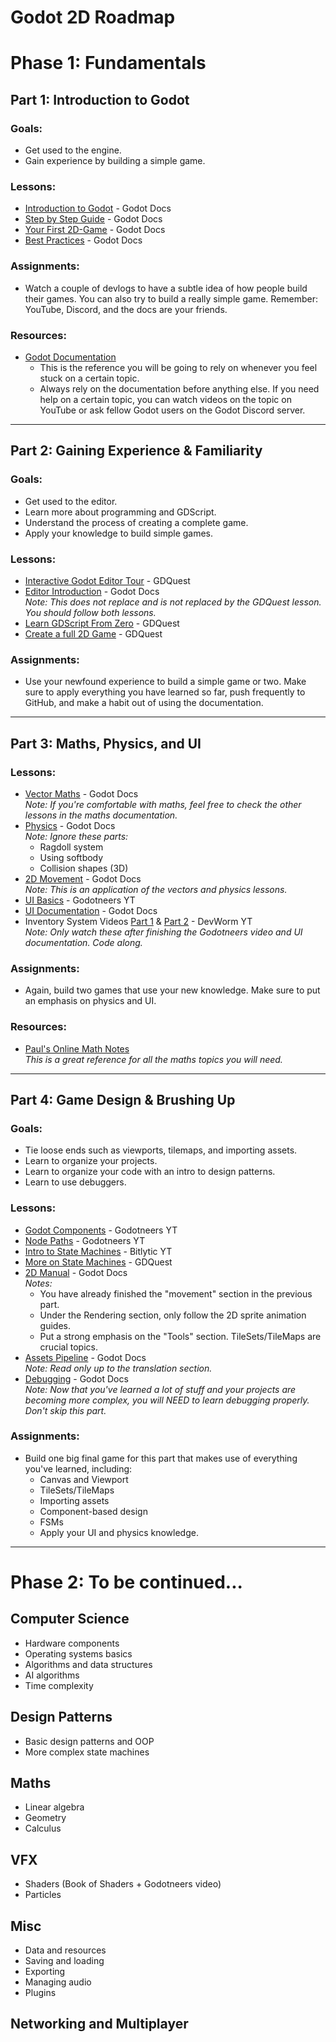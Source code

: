 # Godot 2D Roadmap

# Phase 1: Fundamentals

## Part 1: Introduction to Godot

### Goals:
- Get used to the engine.
- Gain experience by building a simple game.

### Lessons:
- [Introduction to Godot](https://docs.godotengine.org/en/stable/getting_started/introduction/index.html) - Godot Docs
- [Step by Step Guide](https://docs.godotengine.org/en/stable/getting_started/step_by_step/index.html) - Godot Docs
- [Your First 2D-Game](https://docs.godotengine.org/en/stable/getting_started/first_2d_game/index.html) - Godot Docs
- [Best Practices](https://docs.godotengine.org/en/stable/tutorials/best_practices/index.html) - Godot Docs

### Assignments:
- Watch a couple of devlogs to have a subtle idea of how people build their games. You can also try to build a really simple game. Remember: YouTube, Discord, and the docs are your friends.

### Resources:
- [Godot Documentation](https://docs.godotengine.org/en/stable/index.html)  
  - This is the reference you will be going to rely on whenever you feel stuck on a certain topic.
  - Always rely on the documentation before anything else. If you need help on a certain topic, you can watch videos on the topic on YouTube or ask fellow Godot users on the Godot Discord server.

---

## Part 2: Gaining Experience & Familiarity

### Goals:
- Get used to the editor.
- Learn more about programming and GDScript.
- Understand the process of creating a complete game.
- Apply your knowledge to build simple games.

### Lessons:
- [Interactive Godot Editor Tour](https://www.gdquest.com/tutorial/godot/learning-paths/godot-tours-101/) - GDQuest
- [Editor Introduction](https://docs.godotengine.org/en/stable/tutorials/editor/index.html#editor-s-interface) - Godot Docs  
  _Note: This does not replace and is not replaced by the GDQuest lesson. You should follow both lessons._
- [Learn GDScript From Zero](https://www.gdquest.com/tutorial/godot/learning-paths/learn-gdscript-from-zero/) - GDQuest
- [Create a full 2D Game](https://www.gdquest.com/tutorial/godot/2d/first-2d-game-godot-4/) - GDQuest

### Assignments:
- Use your newfound experience to build a simple game or two. Make sure to apply everything you have learned so far, push frequently to GitHub, and make a habit out of using the documentation.

---

## Part 3: Maths, Physics, and UI

### Lessons:
- [Vector Maths](https://docs.godotengine.org/en/stable/tutorials/math/vector_math.html) - Godot Docs  
  _Note: If you're comfortable with maths, feel free to check the other lessons in the maths documentation._
- [Physics](https://docs.godotengine.org/en/stable/tutorials/physics/index.html) - Godot Docs  
  _Note: Ignore these parts:_
  - Ragdoll system
  - Using softbody
  - Collision shapes (3D)
- [2D Movement](https://docs.godotengine.org/en/stable/tutorials/2d/2d_movement.html) - Godot Docs  
  _Note: This is an application of the vectors and physics lessons._
- [UI Basics](https://youtu.be/1_OFJLyqlXI?feature=shared) - Godotneers YT
- [UI Documentation](https://docs.godotengine.org/en/stable/tutorials/ui/index.html) - Godot Docs
- Inventory System Videos [Part 1](https://youtu.be/X3J0fSodKgs?feature=shared) & [Part 2](https://youtu.be/fyRcR6C5H2g?feature=shared) - DevWorm YT  
  _Note: Only watch these after finishing the Godotneers video and UI documentation. Code along._

### Assignments:
- Again, build two games that use your new knowledge. Make sure to put an emphasis on physics and UI.

### Resources:
- [Paul's Online Math Notes](https://tutorial.math.lamar.edu/)  
  _This is a great reference for all the maths topics you will need._

---

## Part 4: Game Design & Brushing Up

### Goals:
- Tie loose ends such as viewports, tilemaps, and importing assets.
- Learn to organize your projects.
- Learn to organize your code with an intro to design patterns.
- Learn to use debuggers.

### Lessons:
- [Godot Components](https://youtu.be/W8gYHTjDCic?feature=shared) - Godotneers YT
- [Node Paths](https://youtu.be/KzvkrpA5Y3M?feature=shared) - Godotneers YT
- [Intro to State Machines](https://youtu.be/ow_Lum-Agbs?feature=shared) - Bitlytic YT
- [More on State Machines](https://www.gdquest.com/tutorial/godot/design-patterns/finite-state-machine/) - GDQuest
- [2D Manual](https://docs.godotengine.org/en/stable/tutorials/2d/index.html) - Godot Docs  
  _Notes:_
  - You have already finished the "movement" section in the previous part.
  - Under the Rendering section, only follow the 2D sprite animation guides.
  - Put a strong emphasis on the "Tools" section. TileSets/TileMaps are crucial topics.
- [Assets Pipeline](https://docs.godotengine.org/en/stable/tutorials/assets_pipeline/index.html) - Godot Docs  
  _Note: Read only up to the translation section._
- [Debugging](https://docs.godotengine.org/en/stable/tutorials/scripting/debug/debugger_panel.html) - Godot Docs  
  _Note: Now that you've learned a lot of stuff and your projects are becoming more complex, you will NEED to learn debugging properly. Don't skip this part._

### Assignments:
- Build one big final game for this part that makes use of everything you've learned, including:
  - Canvas and Viewport
  - TileSets/TileMaps
  - Importing assets
  - Component-based design
  - FSMs
  - Apply your UI and physics knowledge.

---

# Phase 2: To be continued...

## Computer Science
- Hardware components
- Operating systems basics
- Algorithms and data structures
- AI algorithms
- Time complexity

## Design Patterns
- Basic design patterns and OOP
- More complex state machines

## Maths
- Linear algebra
- Geometry
- Calculus

## VFX
- Shaders (Book of Shaders + Godotneers video)
- Particles

## Misc
- Data and resources
- Saving and loading
- Exporting
- Managing audio
- Plugins

## Networking and Multiplayer
